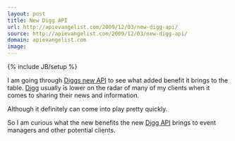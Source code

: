 ```yaml
---
layout: post
title: New Digg API
url: http://apievangelist.com/2009/12/03/new-digg-api/
source: http://apievangelist.com/2009/12/03/new-digg-api/
domain: apievangelist.com
image: 
---
```

{% include JB/setup %}<p>I am going through <a href="http://apidoc.digg.com/">Diggs new API</a> to see what added benefit it brings to the table. <a href="http://digg.com/">Digg</a> usually is lower on the radar of many of my clients when it comes to sharing their news and information.<p></p>
Although it definitely can come into play pretty quickly.<p></p>
So I am curious what the new benefits the new <a href="http://apidoc.digg.com/">Digg API</a> brings to event managers and other potential clients.
</p>
